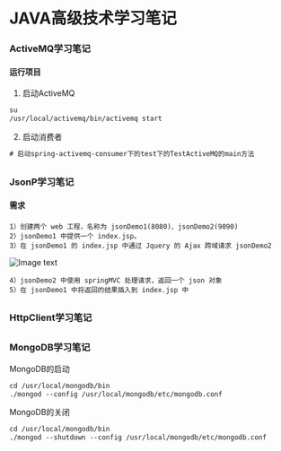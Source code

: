 # JAVA高级技术学习笔记

### ActiveMQ学习笔记
#### 运行项目
1. 启动ActiveMQ
```cfml
su
/usr/local/activemq/bin/activemq start
```
2. 启动消费者
```cfml
# 启动spring-activemq-consumer下的test下的TestActiveMQ的main方法
```
##
 
### JsonP学习笔记
#### 需求
```text
1）创建两个 web 工程，名称为 jsonDemo1(8080)、jsonDemo2(9090)
2）jsonDemo1 中提供一个 index.jsp。
3）在 jsonDemo1 的 index.jsp 中通过 Jquery 的 Ajax 跨域请求 jsonDemo2
```
![Image text](https://raw.githubusercontent.com/soldiergit/JAVA-Senior-Demo/master/images/jsonP1.png)
```text
4）jsonDemo2 中使用 springMVC 处理请求，返回一个 json 对象
5）在 jsonDemo1 中将返回的结果插入到 index.jsp 中
```
##
 
### HttpClient学习笔记
##
 
### MongoDB学习笔记
MongoDB的启动
```cfml
cd /usr/local/mongodb/bin
./mongod --config /usr/local/mongodb/etc/mongodb.conf
```
MongoDB的关闭
```cfml
cd /usr/local/mongodb/bin
./mongod --shutdown --config /usr/local/mongodb/etc/mongodb.conf
```